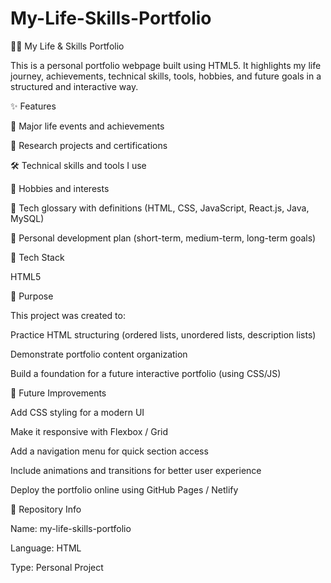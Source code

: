 # My-Life-Skills-Portfolio
👨‍💻 My Life & Skills Portfolio

This is a personal portfolio webpage built using HTML5.
It highlights my life journey, achievements, technical skills, tools, hobbies, and future goals in a structured and interactive way.

✨ Features

📅 Major life events and achievements

🧪 Research projects and certifications

🛠️ Technical skills and tools I use

🎨 Hobbies and interests

📖 Tech glossary with definitions (HTML, CSS, JavaScript, React.js, Java, MySQL)

🎯 Personal development plan (short-term, medium-term, long-term goals)

🚀 Tech Stack

HTML5

🎯 Purpose

This project was created to:

Practice HTML structuring (ordered lists, unordered lists, description lists)

Demonstrate portfolio content organization

Build a foundation for a future interactive portfolio (using CSS/JS)

🔮 Future Improvements

Add CSS styling for a modern UI

Make it responsive with Flexbox / Grid

Add a navigation menu for quick section access

Include animations and transitions for better user experience

Deploy the portfolio online using GitHub Pages / Netlify

📌 Repository Info

Name: my-life-skills-portfolio

Language: HTML

Type: Personal Project
